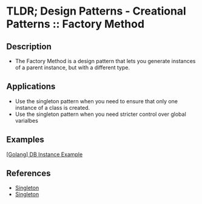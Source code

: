 # TLDR; Design Patterns - Creational Patterns :: Factory Method

## Description

- The Factory Method is a design pattern that lets you generate instances of a parent instance, but with a different type.

## Applications

- Use the singleton pattern when you need to ensure that only one instance of a class is created.
- Use the singleton pattern when you need stricter control over global varialbes

## Examples

[\[Golang\] DB Instance Example](golang/application.go)

## References

- [Singleton](https://www.refactoring.guru/design-patterns/singleton)
- [Singleton](https://en.wikipedia.org/wiki/Singleton_pattern)
